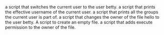  a script that switches the current user to the user betty.
a script that prints the effective username of the current user.
 a script that prints all the groups the current user is part of.
 a script that changes the owner of the file hello to the user betty.
A script to create an empty file.
 a script that adds execute permission to the owner of the file.
